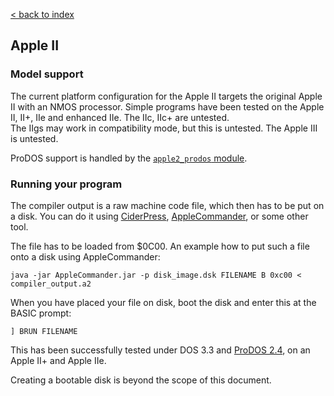 [< back to index](../doc_index.md)

## Apple II

### Model support 

The current platform configuration for the Apple II targets the original Apple II with an NMOS processor.
Simple programs have been tested on the Apple II, II+, IIe and enhanced IIe.  The IIc, IIc+ are untested.  
The IIgs may work in compatibility mode, but this is untested.  The Apple III is untested.

ProDOS support is handled by the [`apple2_prodos` module](../stdlib/apple2.md).

### Running your program

The compiler output is a raw machine code file, which then has to be put on a disk. 
You can do it using [CiderPress](http://a2ciderpress.com/), 
[AppleCommander](https://applecommander.github.io/), 
or some other tool.

The file has to be loaded from $0C00. An example how to put such a file onto a disk using AppleCommander:

    java -jar AppleCommander.jar -p disk_image.dsk FILENAME B 0xc00 < compiler_output.a2

When you have placed your file on disk, boot the disk and enter this at the BASIC prompt:

    ] BRUN FILENAME

This has been successfully tested under DOS 3.3 and [ProDOS 2.4](https://prodos8.com/), on an Apple II+ and Apple IIe.

Creating a bootable disk is beyond the scope of this document.
